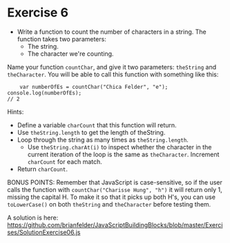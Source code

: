 Exercise 6
==

* Write a function to count the number of characters in a string. The function takes two parameters:
  * The string.
  * The character we're counting.

Name your function `countChar`, and give it two parameters: `theString` and `theCharacter`. You will be able to call this function with something like this:

        var numberOfEs = countChar("Chica Felder", "e");
	console.log(numberOfEs);
	// 2

Hints:
* Define a variable `charCount` that this function will return.
* Use `theString.length` to get the length of theString.
* Loop through the string as many times as `theString.length`.
  * Use `theString.charAt(i)` to inspect whether the character in the current iteration of the loop is the same as `theCharacter`. Increment `charCount` for each match.
* Return `charCount`.

BONUS POINTS: Remember that JavaScript is case-sensitive, so if the user calls the function with `countChar("Charisse Hung", "h")` it will return only 1, missing the capital H. To make it so that it picks up both H's, you can use `toLowerCase()` on both `theString` and `theCharacter` before testing them.

A solution is here: https://github.com/brianfelder/JavaScriptBuildingBlocks/blob/master/Exercises/SolutionExercise06.js
